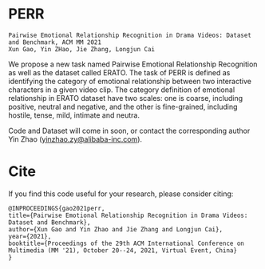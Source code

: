 # PERR
```
Pairwise Emotional Relationship Recognition in Drama Videos: Dataset and Benchmark, ACM MM 2021
Xun Gao, Yin ZHao, Jie Zhang, Longjun Cai
```
We propose a new task named Pairwise Emotional Relationship Recognition as well as the dataset called ERATO. The task of PERR is defined as identifying the category of emotional relationship between two interactive characters in a given video clip. The category definition of emotional relationship in ERATO dataset have two scales: one is coarse, including positive, neutral and negative, and the other is fine-grained, including hostile, tense, mild, intimate and neutra. 

Code and Dataset will come in soon, or contact the corresponding author Yin Zhao (<yinzhao.zy@alibaba-inc.com>).


# Cite
If you find this code useful for your research, please consider citing:

```
@INPROCEEDINGS{gao2021perr,
title={Pairwise Emotional Relationship Recognition in Drama Videos: Dataset and Benchmark},
author={Xun Gao and Yin Zhao and Jie Zhang and Longjun Cai},
year={2021},
booktitle={Proceedings of the 29th ACM International Conference on Multimedia (MM '21), October 20--24, 2021, Virtual Event, China}
}
```
